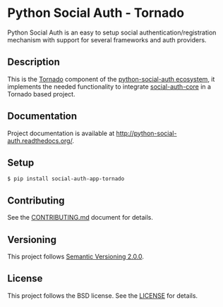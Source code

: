 # Python Social Auth - Tornado

Python Social Auth is an easy to setup social authentication/registration
mechanism with support for several frameworks and auth providers.

## Description

This is the [Tornado](http://www.tornadoweb.org/) component of the
[python-social-auth ecosystem](https://github.com/python-social-auth/social-core),
it implements the needed functionality to integrate
[social-auth-core](https://github.com/python-social-auth/social-core)
in a Tornado based project.

## Documentation

Project documentation is available at http://python-social-auth.readthedocs.org/.

## Setup

```shell
$ pip install social-auth-app-tornado
```

## Contributing

See the [CONTRIBUTING.md](CONTRIBUTING.md) document for details.

## Versioning

This project follows [Semantic Versioning 2.0.0](http://semver.org/spec/v2.0.0.html).

## License

This project follows the BSD license. See the [LICENSE](LICENSE) for details.
